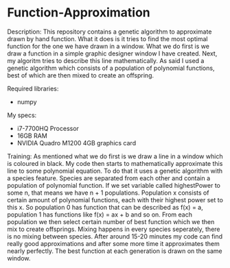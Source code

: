 # Function-Approximation
Description: 
This repository contains a genetic algorithm to approximate drawn by hand function. What it does is it tries to find the most optimal function for the one we have drawn in a window. What we do first is we draw a function in a simple graphic designer window I have created. Next, my algoritm tries to describe this line mathematically. As said I used a genetic algorithm which consists of a population of polynomial functions, best of which are then mixed to create an offspring.

Required libraries:
- numpy

My specs:
- i7-7700HQ Processor
- 16GB RAM
- NVIDIA Quadro M1200 4GB graphics card

Training:
As mentioned what we do first is we draw a line in a window which is coloured in black. My code then starts to mathematically approximate this line to some polynomial equation. To do that it uses a genetic algorithm with a species feature. Species are separated from each other and contain a population of polynomial function. If we set variable called highestPower to some n, that means we have n + 1 populations. Population x consists of certain amount of polynomial functions, each with their highest power set to this x. So population 0 has function that can be described as f(x) = a, population 1 has functions like f(x) = ax + b and so on. From each population we then select certain number of best function which we then mix to create offsprings. Mixing happens in every species seperately, there is no mixing between species. After around 15-20 minutes my code can find really good approximations and after some more time it approximates them nearly perfectly. The best function at each generation is drawn on the same window.
